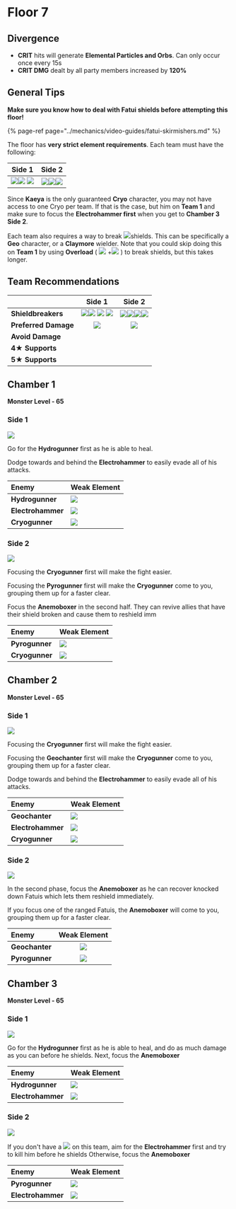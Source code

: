 # Floor 7

## Divergence

* **CRIT** hits will generate **Elemental Particles and Orbs**. Can only occur once every 15s
* **CRIT DMG** dealt by all party members increased by **120%**

## General Tips

**Make sure you know how to deal with Fatui shields before attempting this floor!**

{% page-ref page="../mechanics/video-guides/fatui-skirmishers.md" %}

The floor has **very strict element requirements**. Each team must have the following:

| Side 1 | Side 2 |
| :---: | :---: |
| ![](../.gitbook/assets/pyro_small.png)![](../.gitbook/assets/cryo_small.png) ![](../.gitbook/assets/electro_small.png)  | ![](../.gitbook/assets/pyro_small.png)![](../.gitbook/assets/hydro_small.png)![](../.gitbook/assets/cryo_small.png)   |

Since **Kaeya** is the only guaranteed **Cryo** character, you may not have access to one Cryo per team. If that is the case, but him on **Team 1** and make sure to focus the **Electrohammer first** when you get to **Chamber 3 Side 2**.

Each team also requires a way to break ![](../.gitbook/assets/geo_small.png)shields. This can be specifically a **Geo** character, or a **Claymore** wielder. Note that you could skip doing this on **Team 1** by using **Overload** \( ![](../.gitbook/assets/pyro_small.png) +![](../.gitbook/assets/electro_small.png) \) to break shields, but this takes longer.

## Team Recommendations

|  | Side 1 | Side 2 |
| :--- | :---: | :---: |
| **Shieldbreakers** | ![](../.gitbook/assets/pyro_small.png)![](../.gitbook/assets/cryo_small.png) ![](../.gitbook/assets/electro_small.png) ![](../.gitbook/assets/geo_small.png)  | ![](../.gitbook/assets/pyro_small.png)![](../.gitbook/assets/hydro_small.png)![](../.gitbook/assets/cryo_small.png)![](../.gitbook/assets/geo_small.png) |
| **Preferred Damage** | ![](../.gitbook/assets/physical_small.png)  | ![](../.gitbook/assets/physical_small.png)  |
| **Avoid Damage** |  |  |
| **4**★ **Supports** |  |  |
| **5**★ **Supports** |  |  |

## Chamber 1

**Monster Level - 65**

### Side 1

![](../.gitbook/assets/7-1-1.png)

Go for the **Hydrogunner** first as he is able to heal.

Dodge towards and behind the **Electrohammer** to easily evade all of his attacks.

| Enemy | Weak Element |
| :--- | :--- |
| **Hydrogunner** | ![](../.gitbook/assets/electro_small.png)  |
| **Electrohammer** | ![](../.gitbook/assets/cryo_small.png)  |
| **Cryogunner** | ![](../.gitbook/assets/pyro_small.png)  |

### Side 2

![](../.gitbook/assets/7-1-2.png)

Focusing the **Cryogunner** first will make the fight easier.

Focusing the **Pyrogunner** first will make the **Cryogunner** come to you, grouping them up for a faster clear.

Focus the **Anemoboxer** in the second half. They can revive allies that have their shield broken and cause them to reshield imm

| Enemy | Weak Element |
| :--- | :--- |
| **Pyrogunner** | ![](../.gitbook/assets/hydro_small.png)  |
| **Cryogunner** | ![](../.gitbook/assets/pyro_small.png)  |

## **Chamber 2**

**Monster Level - 65**

### Side 1

![](../.gitbook/assets/7-2-1.png)

Focusing the **Cryogunner** first will make the fight easier.

Focusing the **Geochanter** first will make the **Cryogunner** come to you, grouping them up for a faster clear.

Dodge towards and behind the **Electrohammer** to easily evade all of his attacks.

| Enemy | Weak Element |
| :--- | :--- |
| **Geochanter** | ![](../.gitbook/assets/geo_small.png)  |
| **Electrohammer** | ![](../.gitbook/assets/cryo_small.png)  |
| **Cryogunner** | ![](../.gitbook/assets/pyro_small.png)  |

### Side 2

![](../.gitbook/assets/7-2-2.png)

In the second phase, focus the **Anemoboxer** as he can recover knocked down Fatuis which lets them reshield immediately.

If you focus one of the ranged Fatuis, the **Anemoboxer** will come to you, grouping them up for a faster clear.

| Enemy | Weak Element |
| :--- | :---: |
| **Geochanter** | ![](../.gitbook/assets/geo_small.png)  |
| **Pyrogunner** | ![](../.gitbook/assets/hydro_small.png)  |

## **Chamber 3**

**Monster Level - 65**

### Side 1

![](../.gitbook/assets/7-3-1.png)

Go for the **Hydrogunner** first as he is able to heal, and do as much damage as you can before he shields. Next, focus the **Anemoboxer**

| Enemy | Weak Element |
| :--- | :--- |
| **Hydrogunner** | ![](../.gitbook/assets/electro_small.png)  |
| **Electrohammer** | ![](../.gitbook/assets/cryo_small.png)  |

### Side 2

![](../.gitbook/assets/7-3-2.png)

If you don't have a ![](../.gitbook/assets/cryo_small.png) on this team, aim for the **Electrohammer** first and try to kill him before he shields Otherwise, focus the **Anemoboxer**

| Enemy | Weak Element |
| :--- | :--- |
| **Pyrogunner** | ![](../.gitbook/assets/hydro_small.png)  |
| **Electrohammer** | ![](../.gitbook/assets/cryo_small.png)  |



